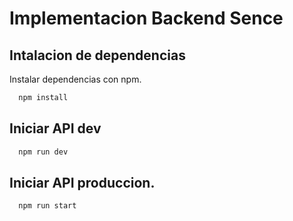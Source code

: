 # Implementacion Backend Sence

## Intalacion de dependencias

Instalar dependencias con npm.

```bash
  npm install
```
    
## Iniciar API dev

```bash
  npm run dev
```
## Iniciar API produccion. 

```bash
  npm run start
```
